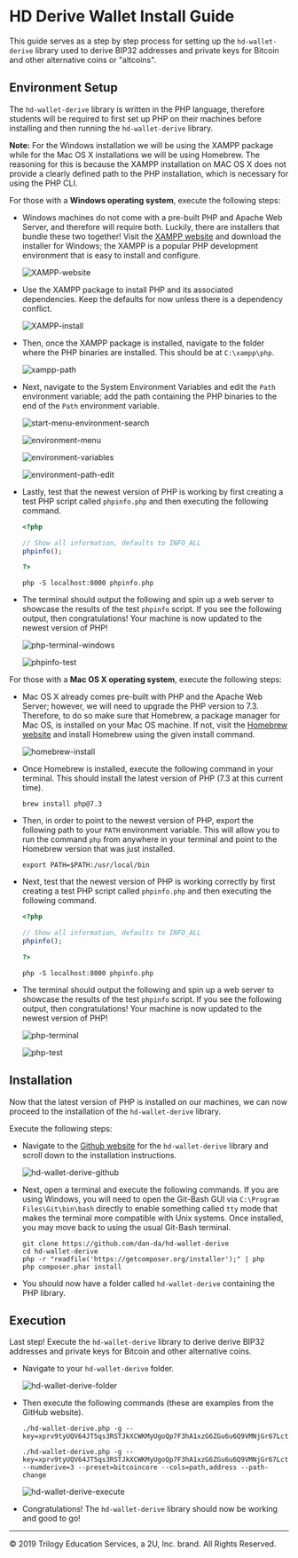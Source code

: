 # HD Derive Wallet Install Guide

This guide serves as a step by step process for setting up the `hd-wallet-derive` library used to derive BIP32 addresses and private keys for Bitcoin and other alternative coins or "altcoins".

## Environment Setup

The `hd-wallet-derive` library is written in the PHP language, therefore students will be required to first set up PHP on their machines before installing and then running the `hd-wallet-derive` library.

**Note:** For the Windows installation we will be using the XAMPP package while for the Mac OS X installations we will be using Homebrew. The reasoning for this is because the XAMPP installation on MAC OS X does not provide a clearly defined path to the PHP installation, which is necessary for using the PHP CLI.

For those with a **Windows operating system**, execute the following steps:

* Windows machines do not come with a pre-built PHP and Apache Web Server, and therefore will require both. Luckily, there are installers that bundle these two together! Visit the [XAMPP website](https://www.apachefriends.org/index.html) and download the installer for Windows; the XAMPP is a popular PHP development environment that is easy to install and configure.

  ![XAMPP-website](Images/XAMPP-website.png)

* Use the XAMPP package to install PHP and its associated dependencies. Keep the defaults for now unless there is a dependency conflict.

  ![XAMPP-install](Images/XAMPP-install.PNG)

* Then, once the XAMPP package is installed, navigate to the folder where the PHP binaries are installed. This should be at `C:\xampp\php`.

  ![xampp-path](Images/xampp-path.PNG)

* Next, navigate to the System Environment Variables and edit the `Path` environment variable; add the path containing the PHP binaries to the end of the `Path` environment variable.

  ![start-menu-environment-search](Images/start-menu-environment-search.PNG)

  ![environment-menu](environment-menu.PNG)

  ![environment-variables](Images/environment-variables.PNG)

  ![environment-path-edit](Images/environment-path-edit.PNG)

* Lastly, test that the newest version of PHP is working by first creating a test PHP script called `phpinfo.php` and then executing the following command.

  ```php
  <?php
  
  // Show all information, defaults to INFO_ALL
  phpinfo();

  ?>
  ```

  ```shell
  php -S localhost:8000 phpinfo.php
  ```

* The terminal should output the following and spin up a web server to showcase the results of the test `phpinfo` script. If you see the following output, then congratulations! Your machine is now updated to the newest version of PHP!

  ![php-terminal-windows](Images/php-terminal-windows.PNG)

  ![phpinfo-test](Images/phpinfo-test.PNG)

For those with a **Mac OS X operating system**, execute the following steps:

* Mac OS X already comes pre-built with PHP and the Apache Web Server; however, we will need to upgrade the PHP version to 7.3. Therefore, to do so make sure that Homebrew, a package manager for Mac OS, is installed on your Mac OS machine. If not, visit the [Homebrew website](https://brew.sh/) and install Homebrew using the given install command.

  ![homebrew-install](Images/homebrew-install.png)

* Once Homebrew is installed, execute the following command in your terminal. This should install the latest version of PHP (7.3 at this current time).

  ```shell
  brew install php@7.3
  ```

* Then, in order to point to the newest version of PHP, export the following path to your `PATH` environment variable. This will allow you to run the command `php` from anywhere in your terminal and point to the Homebrew version that was just installed.

  ```shell
  export PATH=$PATH:/usr/local/bin
  ```

* Next, test that the newest version of PHP is working correctly by first creating a test PHP script called `phpinfo.php` and then executing the following command.

  ```php
  <?php
  
  // Show all information, defaults to INFO_ALL
  phpinfo();

  ?>
  ```

  ```shell
  php -S localhost:8000 phpinfo.php
  ```

* The terminal should output the following and spin up a web server to showcase the results of the test `phpinfo` script. If you see the following output, then congratulations! Your machine is now updated to the newest version of PHP!

  ![php-terminal](Images/php-terminal.png)

  ![php-test](Images/php-test.png)

## Installation

Now that the latest version of PHP is installed on our machines, we can now proceed to the installation of the `hd-wallet-derive` library.

Execute the following steps:

* Navigate to the [Github website](https://github.com/dan-da/hd-wallet-derive) for the `hd-wallet-derive` library and scroll down to the installation instructions.

  ![hd-wallet-derive-github](Images/hd-wallet-derive-github.png)

* Next, open a terminal and execute the following commands. If you are using Windows, you will need to open the Git-Bash GUI via `C:\Program Files\Git\bin\bash` directly to enable something called `tty` mode that makes the terminal more compatible with Unix systems. Once installed, you may move back to using the usual Git-Bash terminal.

  ```shell
  git clone https://github.com/dan-da/hd-wallet-derive
  cd hd-wallet-derive
  php -r "readfile('https://getcomposer.org/installer');" | php
  php composer.phar install
  ```

* You should now have a folder called `hd-wallet-derive` containing the PHP library.

## Execution

Last step! Execute the `hd-wallet-derive` library to derive derive BIP32 addresses and private keys for Bitcoin and other alternative coins.

* Navigate to your `hd-wallet-derive` folder.

  ![hd-wallet-derive-folder](Images/hd-wallet-derive-folder.png)

* Then execute the following commands (these are examples from the GitHub website).

  ```shell
  ./hd-wallet-derive.php -g --key=xprv9tyUQV64JT5qs3RSTJkXCWKMyUgoQp7F3hA1xzG6ZGu6u6Q9VMNjGr67Lctvy5P8oyaYAL9CAWrUE9i6GoNMKUga5biW6Hx4tws2six3b9c
  ```

  ```shell
  ./hd-wallet-derive.php -g --key=xprv9tyUQV64JT5qs3RSTJkXCWKMyUgoQp7F3hA1xzG6ZGu6u6Q9VMNjGr67Lctvy5P8oyaYAL9CAWrUE9i6GoNMKUga5biW6Hx4tws2six3b9c --numderive=3 --preset=bitcoincore --cols=path,address --path-change
  ```

  ![hd-wallet-derive-execute](Images/hd-wallet-derive-execute.png)

* Congratulations! The `hd-wallet-derive` library should now be working and good to go!

---

© 2019 Trilogy Education Services, a 2U, Inc. brand. All Rights Reserved.
